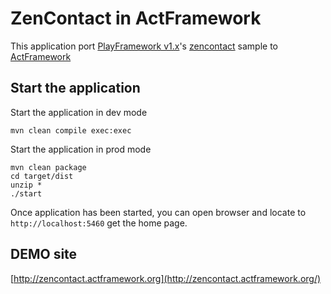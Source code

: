 # ZenContact in ActFramework

This application port [PlayFramework v1.x](https://github.com/playframework/play1)'s [zencontact](https://github.com/playframework/play1/tree/master/samples-and-tests/zencontact) sample to [ActFramework](http://actframework.org)

## Start the application

Start the application in dev mode

```
mvn clean compile exec:exec
```

Start the application in prod mode

```
mvn clean package
cd target/dist
unzip *
./start
```

Once application has been started, you can open browser and locate to `http://localhost:5460` get the home page.

## DEMO site

[http://zencontact.actframework.org](http://zencontact.actframework.org/)
